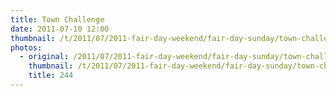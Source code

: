 ```yaml
---
title: Town Challenge
date: 2011-07-10 12:00
thumbnail: /t/2011/07/2011-fair-day-weekend/fair-day-sunday/town-challenge/244.jpg
photos:
  - original: /2011/07/2011-fair-day-weekend/fair-day-sunday/town-challenge/244.jpg
    thumbnail: /t/2011/07/2011-fair-day-weekend/fair-day-sunday/town-challenge/244.jpg
    title: 244
---
```

